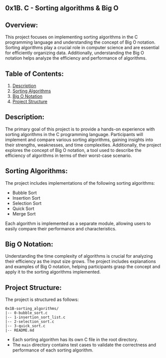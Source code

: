 ## 0x1B. C - Sorting algorithms & Big O

## Overview:

This project focuses on implementing sorting algorithms in the C programming language and understanding the concept of Big O notation. Sorting algorithms play a crucial role in computer science and are essential for efficiently organizing data. Additionally, understanding the Big O notation helps analyze the efficiency and performance of algorithms.

## Table of Contents:

1. [Description](#description)
2. [Sorting Algorithms](#sorting-algorithms)
3. [Big O Notation](#big-o-notation)
4. [Project Structure](#project-structure)


## Description:

The primary goal of this project is to provide a hands-on experience with sorting algorithms in the C programming language. Participants will implement and compare various sorting algorithms, gaining insights into their strengths, weaknesses, and time complexities. Additionally, the project explores the concept of Big O notation, a tool used to describe the efficiency of algorithms in terms of their worst-case scenario.

## Sorting Algorithms:

The project includes implementations of the following sorting algorithms:

- Bubble Sort
- Insertion Sort
- Selection Sort
- Quick Sort
- Merge Sort

Each algorithm is implemented as a separate module, allowing users to easily compare their performance and characteristics.

## Big O Notation:

Understanding the time complexity of algorithms is crucial for analyzing their efficiency as the input size grows. The project includes explanations and examples of Big O notation, helping participants grasp the concept and apply it to the sorting algorithms implemented.

## Project Structure:

The project is structured as follows:

```
0x1B-sorting_algorithms/
|-- 0-bubble_sort.c
|-- 1-insertion_sort_list.c
|-- 2-selection_sort.c
|-- 3-quick_sort.c
|-- README.md
```

- Each sorting algorithm has its own C file in the root directory.
- The `main` directory contains test cases to validate the correctness and performance of each sorting algorithm.

